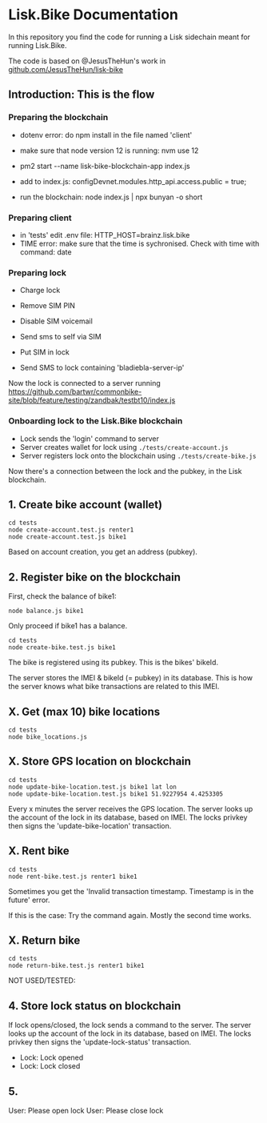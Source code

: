 # Lisk.Bike Documentation

In this repository you find the code for running a Lisk sidechain meant for running Lisk.Bike.

The code is based on @JesusTheHun's work in [github.com/JesusTheHun/lisk-bike](https://github.com/JesusTheHun/lisk-bike)

## Introduction: This is the flow

### Preparing the blockchain

- dotenv error: do npm install in the file named 'client'
- make sure that node version 12 is running: nvm use 12

- pm2 start --name lisk-bike-blockchain-app index.js
- add to index.js: configDevnet.modules.http_api.access.public = true;
- run the blockchain: node index.js | npx bunyan -o short

### Preparing client
- in 'tests' edit .env file: HTTP_HOST=brainz.lisk.bike 
- TIME error: make sure that the time is sychronised. Check with time with command: date

### Preparing lock

- Charge lock

- Remove SIM PIN
- Disable SIM voicemail
- Send sms to self via SIM
- Put SIM in lock

- Send SMS to lock containing 'bladiebla-server-ip'

Now the lock is connected to a server running https://github.com/bartwr/commonbike-site/blob/feature/testing/zandbak/testbt10/index.js

### Onboarding lock to the Lisk.Bike blockchain

- Lock sends the 'login' command to server
- Server creates wallet for lock using `./tests/create-account.js`
- Server registers lock onto the blockchain using `./tests/create-bike.js`

Now there's a connection between the lock and the pubkey, in the Lisk blockchain.

## 1. Create bike account (wallet)

    cd tests
    node create-account.test.js renter1
    node create-account.test.js bike1

Based on account creation, you get an address (pubkey).

## 2. Register bike on the blockchain

First, check the balance of bike1:

    node balance.js bike1

Only proceed if bike1 has a balance.

    cd tests
    node create-bike.test.js bike1

The bike is registered using its pubkey. This is the bikes' bikeId.

The server stores the IMEI & bikeId (= pubkey) in its database.
This is how the server knows what bike transactions are related to this IMEI.

## X. Get (max 10) bike locations

    cd tests
    node bike_locations.js

## X. Store GPS location on blockchain

    cd tests
    node update-bike-location.test.js bike1 lat lon
    node update-bike-location.test.js bike1 51.9227954 4.4253305

Every x minutes the server receives the GPS location.
The server looks up the account of the lock in its database, based on IMEI.
The locks privkey then signs the 'update-bike-location' transaction.

## X. Rent bike

    cd tests
    node rent-bike.test.js renter1 bike1

Sometimes you get the 'Invalid transaction timestamp. Timestamp is in the future' error.

If this is the case: Try the command again. Mostly the second time works.

## X. Return bike

    cd tests
    node return-bike.test.js renter1 bike1



NOT USED/TESTED:

## 4. Store lock status on blockchain

If lock opens/closed, the lock sends a command to the server.
The server looks up the account of the lock in its database, based on IMEI.
The locks privkey then signs the 'update-lock-status' transaction.

- Lock: Lock opened
- Lock: Lock closed

## 5. 

User: Please open lock
User: Please close lock

